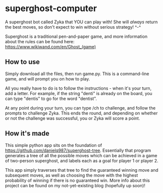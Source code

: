 # superghost-computer
A superghost bot called Zyka that YOU can play with! She will *always* return the best moves, so don't expect to win without serious strategy! ^-^

Superghost is a traditional pen-and-paper game, and more information about the rules can be found here: https://www.wikiwand.com/en/Ghost_(game)

## How to use
Simply download all the files, then run game.py. This is a command-line game, and will prompt you on how to play. 

All you really have to do is to follow the instructions - when it's your turn, add a letter. For example, if the string "denti" is already on the board, you can type "dentis" to go for the word "dentist".

At any point during your turn, you can type /ch to challenge, and follow the prompts to challenge Zyka. This ends the round, and depending on whether or not the challenge was successful, you or Zyka will score a point.

## How it's made
This simple python app sits on the foundation of https://github.com/danielq987/superghost-tree. Essentially that program generates a tree of all the possible moves which can be achieved in a game of two-person superghost, and labels each as a goal for player 1 or player 2. 

This app simply traverses that tree to find the guaranteed winning move and subsequent moves, as well as choosing the move with the highest probability of winning if there is no guaranteed win. More info about this project can be found on my not-yet-existing blog (hopefully up soon)!

